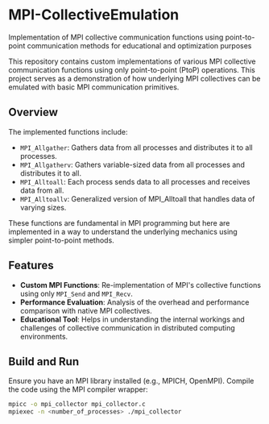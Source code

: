 # MPI-CollectiveEmulation
Implementation of MPI collective communication functions using point-to-point communication methods for educational and optimization purposes

This repository contains custom implementations of various MPI collective communication functions using only point-to-point (PtoP) operations. This project serves as a demonstration of how underlying MPI collectives can be emulated with basic MPI communication primitives.

## Overview

The implemented functions include:
- `MPI_Allgather`: Gathers data from all processes and distributes it to all processes.
- `MPI_Allgatherv`: Gathers variable-sized data from all processes and distributes it to all.
- `MPI_Alltoall`: Each process sends data to all processes and receives data from all.
- `MPI_Alltoallv`: Generalized version of MPI_Alltoall that handles data of varying sizes.

These functions are fundamental in MPI programming but here are implemented in a way to understand the underlying mechanics using simpler point-to-point methods.

## Features

- **Custom MPI Functions**: Re-implementation of MPI's collective functions using only `MPI_Send` and `MPI_Recv`.
- **Performance Evaluation**: Analysis of the overhead and performance comparison with native MPI collectives.
- **Educational Tool**: Helps in understanding the internal workings and challenges of collective communication in distributed computing environments.

## Build and Run

Ensure you have an MPI library installed (e.g., MPICH, OpenMPI). Compile the code using the MPI compiler wrapper:

```bash
mpicc -o mpi_collector mpi_collector.c
mpiexec -n <number_of_processes> ./mpi_collector


